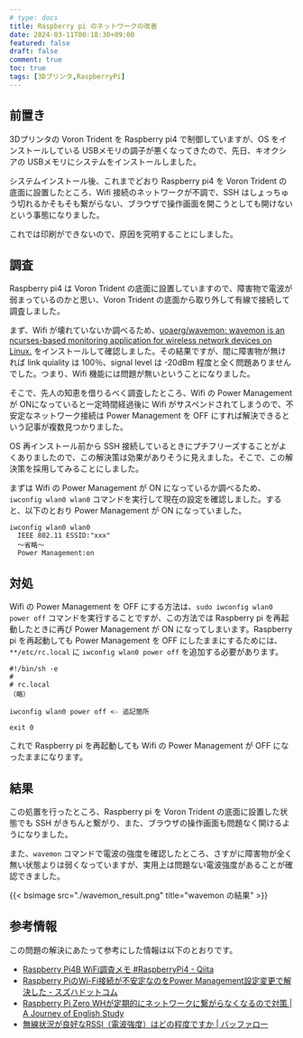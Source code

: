 ```yaml
---
# type: docs 
title: Raspberry pi のネットワークの改善
date: 2024-03-11T00:18:30+09:00
featured: false
draft: false
comment: true
toc: true
tags: [3Dプリンタ,RaspberryPi]
---
```


## 前置き

3Dプリンタの Voron Trident を Raspberry pi4 で制御していますが、OS をインストールしている USBメモリの調子が悪くなってきたので、先日、キオクシアの USBメモリにシステムをインストールしました。

システムインストール後、これまでどおり Raspberry pi4 を Voron Trident の底面に設置したところ、Wifi 接続のネットワークが不調で、SSH はしょっちゅう切れるかそもそも繋がらない、ブラウザで操作画面を開こうとしても開けないという事態になりました。

これでは印刷ができないので、原因を究明することにしました。

## 調査

Raspberry pi4 は Voron Trident の底面に設置していますので、障害物で電波が弱まっているのかと思い、Voron Trident の底面から取り外して有線で接続して調査しました。

まず、Wifi が壊れていないか調べるため、[uoaerg/wavemon: wavemon is an ncurses-based monitoring application for wireless network devices on Linux.](https://github.com/uoaerg/wavemon) をインストールして確認しました。その結果ですが、間に障害物が無ければ link quiality は 100％、signal level は -20dBm 程度と全く問題ありませんでした。つまり、Wifi 機能には問題が無いということになりました。

そこで、先人の知恵を借りるべく調査したところ、Wifi の Power Management が ONになっていると一定時間経過後に Wifi がサスペンドされてしまうので、不安定なネットワーク接続は Power Management を OFF にすれば解決できるという記事が複数見つかりました。

OS 再インストール前から SSH 接続しているときにプチフリーズすることがよくありましたので、この解決策は効果がありそうに見えました。そこで、この解決策を採用してみることにしました。

まずは Wifi の Power Management が ON になっているか調べるため、`iwconfig wlan0 wlan0` コマンドを実行して現在の設定を確認しました。すると、以下のとおり Power Management が ON になっていました。

```
iwconfig wlan0 wlan0
  IEEE 802.11 ESSID:"xxx"
  〜省略〜
  Power Management:on
```


## 対処

Wifi の Power Management を OFF にする方法は、`sudo iwconfig wlan0 power off` コマンドを実行することですが、この方法では Raspberry pi を再起動したときに再び Power Management が ON になってしまいます。Raspberry pi を再起動しても Power Management を OFF にしたままにするためには、`**/etc/rc.local` に `iwconfig wlan0 power off` を追加する必要があります。

```
#!/bin/sh -e
#
# rc.local
（略）

iwconfig wlan0 power off <- 追記箇所

exit 0
```

これで Raspberry pi を再起動しても Wifi の Power Management が OFF になったままになります。

## 結果

この処置を行ったところ、Raspberry pi を Voron Trident の底面に設置した状態でも SSH がきちんと繋がり、また、ブラウザの操作画面も問題なく開けるようになりました。

また、`wavemon` コマンドで電波の強度を確認したところ、さすがに障害物が全く無い状態よりは弱くなっていますが、実用上は問題ない電波強度があることが確認できました。

{{< bsimage src="./wavemon_result.png" title="wavemon の結果" >}}

## 参考情報

この問題の解決にあたって参考にした情報は以下のとおりです。

- [Raspberry Pi4B WiFi調査メモ #RaspberryPi4 - Qiita](https://qiita.com/god19/items/f21d274b45688d9679fa)
- [Raspberry PiのWi-Fi接続が不安定なのをPower Management設定変更で解決した - スズハドットコム](https://suzu-ha.com/entry/2023/12/25/000000)
- [Raspberry Pi Zero WHが定期的にネットワークに繋がらなくなるので対策 | A Journey of English Study](https://english-journey.com/raspberry-pi-wifi-power-management/)
- [無線状況が良好なRSSI（電波強度）はどの程度ですか | バッファロー](https://www.buffalo.jp/support/faq/detail/1838.html)